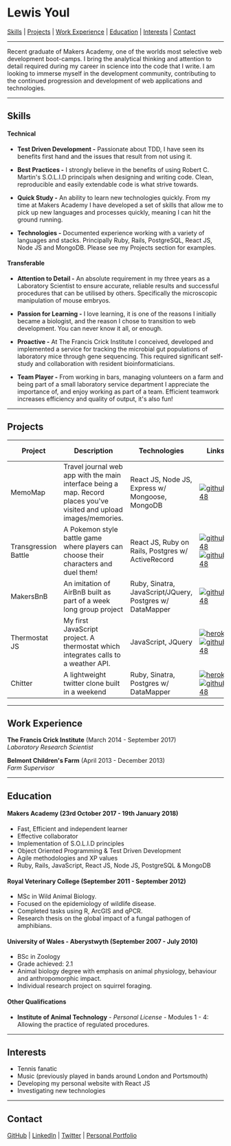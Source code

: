 # Lewis Youl

[Skills](#skills) | [Projects](#projects) | [Work Experience](#experience) | [Education](#education) | [Interests](#interests) | [Contact](#contact)

***

Recent graduate of Makers Academy, one of the worlds most selective web development boot-camps. I bring the analytical thinking and attention to detail required during my career in science into the code that I write. I am looking to immerse myself in the development community, contributing to the continued progression and development of web applications and technologies.

***

## <a name="skills">Skills</a>

#### Technical

* **Test Driven Development -** Passionate about TDD, I have seen its benefits first hand and the issues that result from not using it.

* **Best Practices -** I strongly believe in the benefits of using Robert C. Martin's S.O.L.I.D principals when designing and writing code. Clean, reproducible and easily extendable code is what strive towards.

* **Quick Study -** An ability to learn new technologies quickly. From my time at Makers Academy I have developed a set of skills that allow me to pick up new languages and processes quickly, meaning I can hit the ground running.

* **Technologies -** Documented experience working with a variety of languages and stacks. Principally Ruby, Rails, PostgreSQL, React JS, Node JS and MongoDB. Please see my Projects section for examples.

#### Transferable

* **Attention to Detail -** An absolute requirement in my three years as a Laboratory Scientist to ensure accurate, reliable results and successful procedures that can be utilised by others. Specifically the microscopic manipulation of mouse embryos.

* **Passion for Learning -** I love learning, it is one of the reasons I initially became a biologist, and the reason I chose to transition to web development. You can never know it all, or enough.

* **Proactive -** At The Francis Crick Institute I conceived, developed and implemented a service for tracking the microbial gut populations of laboratory mice through gene sequencing. This required significant self-study and collaboration with resident bioinformaticians.

* **Team Player -** From working in bars, managing volunteers on a farm and being part of a small laboratory service department I appreciate the importance of, and enjoy working as part of a team. Efficient teamwork increases efficiency and quality of output, it's also fun!

***

## <a name="projects">Projects</a>

Project | Description | Technologies | Links | Testing Technologies
---| --- | --- | --- | --- |
MemoMap | Travel journal web app with the main interface being a map. Record places you've visited and upload images/memories. | React JS, Node JS, Express w/ Mongoose, MongoDB | [![github_48](https://cloud.githubusercontent.com/assets/12953472/18687862/de8df31e-7f79-11e6-937c-f20c0e0ee2b4.png)](https://github.com/tmerrr/memomap) | Enzyme, Mocha, Chai & Sinon
Transgression Battle | A Pokemon style battle game where players can choose their characters and duel them! | React JS, Ruby on Rails, Postgres w/ ActiveRecord | [![github_48](https://cloud.githubusercontent.com/assets/12953472/18687862/de8df31e-7f79-11e6-937c-f20c0e0ee2b4.png)](https://github.com/LewisYoul/pokebattle) [![github_48](https://cloud.githubusercontent.com/assets/12953472/18687862/de8df31e-7f79-11e6-937c-f20c0e0ee2b4.png)](https://github.com/tabrza/pokebattle-react) | Jest + Enzyme
MakersBnB | An imitation of AirBnB built as part of a week long group project | Ruby, Sinatra, JavaScript/JQuery, Postgres w/ DataMapper | [![github_48](https://cloud.githubusercontent.com/assets/12953472/18687862/de8df31e-7f79-11e6-937c-f20c0e0ee2b4.png)](https://github.com/LewisYoul/MakersBnB) | RSpec, Capybara & Poltergeist
Thermostat JS | My first JavaScript project. A thermostat which integrates calls to a weather API. | JavaScript, JQuery | [![heroku](https://cloud.githubusercontent.com/assets/12953472/18688266/701982fc-7f7b-11e6-8971-5f1e03f554b7.png)](https://thermostat-final.herokuapp.com/index.html) [![github_48](https://cloud.githubusercontent.com/assets/12953472/18687862/de8df31e-7f79-11e6-937c-f20c0e0ee2b4.png)](https://github.com/LewisYoul/thermostat-final) | Jasmine
Chitter | A lightweight twitter clone built in a weekend | Ruby, Sinatra, Postgres w/ DataMapper | [![heroku](https://cloud.githubusercontent.com/assets/12953472/18688266/701982fc-7f7b-11e6-8971-5f1e03f554b7.png)](https://protected-sierra-12031.herokuapp.com/posts) [![github_48](https://cloud.githubusercontent.com/assets/12953472/18687862/de8df31e-7f79-11e6-937c-f20c0e0ee2b4.png)](https://github.com/LewisYoul/Chitter) | Rspec + Capybara

***

## <a name="experience">Work Experience</a>

**The Francis Crick Institute** (March 2014 - September 2017)    
*Laboratory Research Scientist*

**Belmont Children's Farm** (April 2013 - December 2013)   
*Farm Supervisor*  

***

## <a name="education">Education</a>

#### Makers Academy (23rd October 2017 - 19th January 2018)

- Fast, Efficient and independent learner
- Effective collaborator
- Implementation of S.O.L.I.D principles
- Object Oriented Programming & Test Driven Development
- Agile methodologies and XP values
- Ruby, Rails, JavaScript, React JS, Node JS, PostgreSQL & MongoDB

#### Royal Veterinary College (September 2011 - September 2012)

- MSc in Wild Animal Biology.
- Focused on the epidemiology of wildlife disease.
- Completed tasks using R, ArcGIS and qPCR.
- Research thesis on the global impact of a fungal pathogen of amphibians.

#### University of Wales - Aberystwyth (September 2007 - July 2010)

- BSc in Zoology
- Grade achieved: 2.1
- Animal biology degree with emphasis on animal physiology, behaviour and anthropomorphic impact.
- Individual research project on squirrel foraging.

#### Other Qualifications

- **Institute of Animal Technology** - *Personal License* - Modules 1 - 4: Allowing the practice of regulated procedures.

***

## <a name="interests">Interests</a>

- Tennis fanatic
- Music (previously played in bands around London and Portsmouth)
- Developing my personal website with React JS
- Investigating new technologies

***

## <a name="contact">Contact</a>

[GitHub](https://github.com/LewisYoul) | [LinkedIn](https://www.linkedin.com/in/lewisyoul/) | [Twitter](https://twitter.com/lewisyoul) | [Personal Portfolio](https://lewisyoul.github.io)
